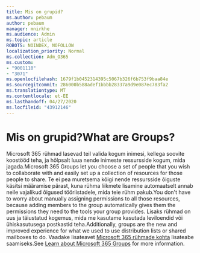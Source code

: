 ```yaml
---
title: Mis on grupid?
ms.author: pebaum
author: pebaum
manager: mnirkhe
ms.audience: Admin
ms.topic: article
ROBOTS: NOINDEX, NOFOLLOW
localization_priority: Normal
ms.collection: Adm_O365
ms.custom:
- "9001110"
- "3071"
ms.openlocfilehash: 1679f1b0452314395c5067b326f6b753f9baa84e
ms.sourcegitcommit: 286000b588adef1bbbb28337a9d9e087ec783fa2
ms.translationtype: MT
ms.contentlocale: et-EE
ms.lasthandoff: 04/27/2020
ms.locfileid: "43912146"
---
```

# <a name="what-are-groups"></a><span data-ttu-id="14f8a-102">Mis on grupid?</span><span class="sxs-lookup"><span data-stu-id="14f8a-102">What are Groups?</span></span>

<span data-ttu-id="14f8a-103">Microsoft 365 rühmad lasevad teil valida kogum inimesi, kellega soovite koostööd teha, ja hõlpsalt luua nende inimeste ressursside kogum, mida jagada.</span><span class="sxs-lookup"><span data-stu-id="14f8a-103">Microsoft 365 Groups let you choose a set of people that you wish to collaborate with and easily set up a collection of resources for those people to share.</span></span> <span data-ttu-id="14f8a-104">Te ei pea muretsema kõigi nende ressursside õiguste käsitsi määramise pärast, kuna rühma liikmete lisamine automaatselt annab neile vajalikud õigused tööriistadele, mida teie rühm pakub.</span><span class="sxs-lookup"><span data-stu-id="14f8a-104">You don't have to worry about manually assigning permissions to all those resources, because adding members to the group automatically gives them the permissions they need to the tools your group provides.</span></span> <span data-ttu-id="14f8a-105">Lisaks rühmad on uus ja täiustatud kogemus, mida me kasutame kasutada leviloendid või ühiskasutusega postkastid teha.</span><span class="sxs-lookup"><span data-stu-id="14f8a-105">Additionally, groups are the new and improved experience for what we used to use distribution lists or shared mailboxes to do.</span></span>  <span data-ttu-id="14f8a-106">Vaadake lisateavet [Microsoft 365 rühmade kohta](https://support.office.com/article/b565caa1-5c40-40ef-9915-60fdb2d97fa2) lisateabe saamiseks.</span><span class="sxs-lookup"><span data-stu-id="14f8a-106">See [Learn about Microsoft 365 Groups](https://support.office.com/article/b565caa1-5c40-40ef-9915-60fdb2d97fa2) for more information.</span></span> 